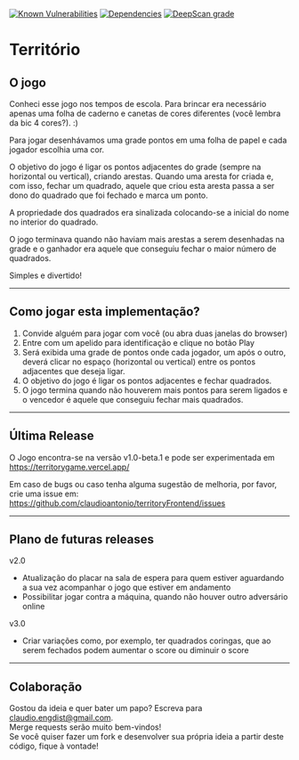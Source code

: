 [![Known Vulnerabilities](https://snyk.io/test/github/claudioantonio/territoryFrontend/badge.svg?targetFile=package.json)](https://snyk.io/test/github/claudioantonio/territoryFrontend?targetFile=package.json)
[![Dependencies](https://david-dm.org/claudioantonio/territoryFrontend.svg)](https://david-dm.org/claudioantonio/territoryFrontend)
[![DeepScan grade](https://deepscan.io/api/teams/12429/projects/15471/branches/309735/badge/grade.svg)](https://deepscan.io/dashboard#view=project&tid=12429&pid=15471&bid=309735)

# Território

## O jogo

Conheci esse jogo nos tempos de escola. Para brincar era necessário apenas uma folha de caderno e canetas de cores diferentes (você lembra da bic 4 cores?). :)

Para jogar desenhávamos uma grade pontos em uma folha de papel e cada jogador escolhia uma cor.

O objetivo do jogo é ligar os pontos adjacentes do grade (sempre na horizontal ou vertical), criando arestas. Quando uma aresta for criada e, com isso, fechar um quadrado, aquele que criou esta aresta passa a ser dono do quadrado que foi fechado e marca um ponto.

A propriedade dos quadrados era sinalizada colocando-se a inicial do nome no interior do quadrado.

O jogo terminava quando não haviam mais arestas a serem desenhadas na grade e o ganhador era aquele que conseguiu fechar o maior número de quadrados.

Simples e divertido!

----

## Como jogar esta implementação?

1. Convide alguém para jogar com você (ou abra duas janelas do browser)
2. Entre com um apelido para identificação e clique no botão Play
3. Será exibida uma grade de pontos onde cada jogador, um após o outro, deverá clicar no espaço (horizontal ou vertical) entre os pontos adjacentes que deseja ligar.
4. O objetivo do jogo é ligar os pontos adjacentes e fechar quadrados.
5. O jogo termina quando não houverem mais pontos para serem ligados e o vencedor é aquele que conseguiu fechar mais quadrados. 

----

## Última Release

O Jogo encontra-se na versão v1.0-beta.1 e pode ser experimentada em https://territorygame.vercel.app/

Em caso de bugs ou caso tenha alguma sugestão de melhoria, por favor, crie uma issue em: https://github.com/claudioantonio/territoryFrontend/issues

----

## Plano de futuras releases

v2.0
- Atualização do placar na sala de espera para quem estiver aguardando a sua vez acompanhar o jogo que estiver em andamento
- Possibilitar jogar contra a máquina, quando não houver outro adversário online

v3.0
- Criar variações como, por exemplo, ter quadrados coringas, que ao serem fechados podem aumentar o score ou diminuir o score

----

## Colaboração

Gostou da ideia e quer bater um papo? Escreva para claudio.engdist@gmail.com.  
Merge requests serão muito bem-vindos!  
Se você quiser fazer um fork e desenvolver sua própria ideia a partir deste código, fique à vontade!
